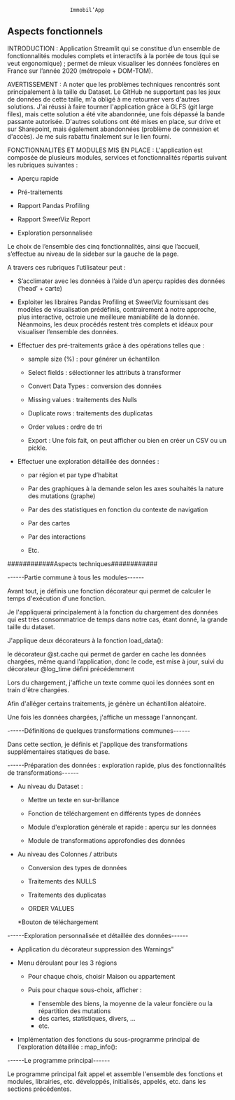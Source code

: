 						Immobil’App


## Aspects fonctionnels

INTRODUCTION : 
Application Streamlit qui se constitue d’un ensemble de fonctionnalités modules complets et interactifs à la portée de tous (qui se veut ergonomique) ; permet de mieux visualiser les données foncières en France sur l’année 2020 (métropole + DOM-TOM).

AVERTISSEMENT : 
A noter que les problèmes techniques rencontrés sont principalement à la taille du Dataset. Le GitHub ne supportant pas les jeux de données de cette taille, m'a obligé à me retourner vers d'autres solutions. J'ai réussi à faire tourner l'application grâce à GLFS (git large files), mais cette solution a été vite abandonnée, une fois dépassé la bande passante autorisée. D'autres solutions ont été mises en place, sur drive et sur Sharepoint, mais également abandonnées (problème de connexion et d'accès). Je me suis rabattu finalement sur le lien fourni.



FONCTIONNALITES ET MODULES MIS EN PLACE : 
L'application est composée de plusieurs modules, services et fonctionnalités répartis suivant les rubriques suivantes :


- Aperçu rapide

- Pré-traitements

- Rapport Pandas Profiling

- Rapport SweetViz Report

- Exploration personnalisée 



Le choix de l’ensemble des cinq fonctionnalités, ainsi que l’accueil, s’effectue au niveau de la sidebar sur la gauche de la page.



A travers ces rubriques l’utilisateur peut :

- S’acclimater avec les données à l’aide d’un aperçu rapides des données (‘head’ + carte)



- Exploiter les libraires Pandas Profiling et SweetViz fournissant des modèles de visualisation prédéfinis, contrairement à notre approche, plus interactive, octroie une meilleure maniabilité de la donnée. Néanmoins, les deux procédés restent très complets et idéaux pour visualiser l’ensemble des données. 



- Effectuer des pré-traitements grâce à des opérations telles que :

	* sample size (%) : pour générer un échantillon

	* Select fields : sélectionner les attributs à transformer

	* Convert Data Types : conversion des données

	* Missing values : traitements des Nulls

	* Duplicate rows : traitements des duplicatas 

	* Order values : ordre de tri

	* Export : Une fois fait, on peut afficher ou bien en créer un CSV ou un pickle.



- Effectuer une exploration détaillée des données :
	* par région et par type d’habitat

	* Par des graphiques à la demande selon les axes souhaités la nature des mutations (graphe)

	* Par des des statistiques en fonction du contexte de navigation

	* Par des cartes 
	* Par des interactions 
	* Etc. 



############Aspects techniques############



------Partie commune à tous les modules------



Avant tout, je définis une fonction décorateur qui permet de calculer le temps d'exécution d'une fonction.

Je l'appliquerai principalement à la fonction du chargement des données qui est très consommatrice de temps dans notre cas, étant donné, la grande taille du dataset.



J'applique deux décorateurs à la fonction load_data():

le décorateur @st.cache qui permet de garder en cache les données chargées, même quand l’application, donc le code, est mise à jour, suivi du décorateur @log_time défini précédemment



Lors du chargement, j'affiche un texte comme quoi les données sont en train d'être chargées.



Afin d'alléger certains traitements, je génère un échantillon aléatoire.



Une fois les données chargées, j'affiche un message l'annonçant.




------Définitions de quelques transformations communes------

Dans cette section, je définis et j'applique des transformations supplémentaires statiques de base.




------Préparation des données : exploration rapide, plus des fonctionnalités de transformations------



- Au niveau du Dataset :
	* Mettre un texte en sur-brillance

	* Fonction de téléchargement en différents types de données

	* Module d'exploration générale et rapide : aperçu sur les données

	* Module de transformations approfondies des données



- Au niveau des Colonnes / attributs



	* Conversion des types de données

	* Traitements des NULLS

	* Traitements des duplicatas

	* ORDER VALUES

	*Bouton de téléchargement


------Exploration personnalisée et détaillée des données------


- Application du décorateur suppression des Warnings"

- Menu déroulant pour les 3 régions

	* Pour chaque chois, choisir Maison ou appartement

	* Puis pour chaque sous-choix, afficher :

		* l'ensemble des biens, la moyenne de la valeur foncière ou la répartition des mutations
		* des cartes, statistiques, divers, ...
		* etc.

- Implémentation des fonctions du sous-programme principal de l'exploration détaillée : map_info(): 


------Le programme principal------

Le programme principal fait appel et assemble l'ensemble des fonctions et modules, librairies, etc. développés, initialisés, appelés, etc. dans les sections précédentes.









